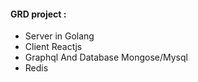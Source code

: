 #### GRD project :
- Server in Golang
- Client Reactjs
- Graphql And Database Mongose/Mysql 
- Redis 